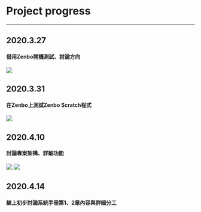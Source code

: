 # **Project progress**
---
## **2020.3.27**
#### 借用Zenbo開機測試、討論方向
![](https://i.imgur.com/3bSaY79.jpg)


## **2020.3.31**
#### 在Zenbo上測試Zenbo Scratch程式
![](https://i.imgur.com/tf1CR1b.jpg)

## **2020.4.10**
#### 討論專案架構、詳細功能
![](https://i.imgur.com/vIeBo6v.jpg)
![](https://i.imgur.com/sVsGOgQ.jpg)

## **2020.4.14**
#### 線上初步討論系統手冊第1、2章內容與詳細分工
